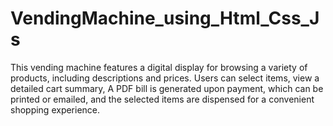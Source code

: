 
# VendingMachine_using_Html_Css_Js
This vending machine features a digital display for browsing a variety of products, including descriptions and prices. Users can select items, view a detailed cart summary, A PDF bill is generated upon payment, which can be printed or emailed, and the selected items are dispensed for a convenient shopping experience.
